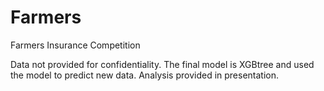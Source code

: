 # Farmers
Farmers Insurance Competition


Data not provided for confidentiality. The final model is XGBtree and used the model to predict new data. Analysis provided in presentation. 
